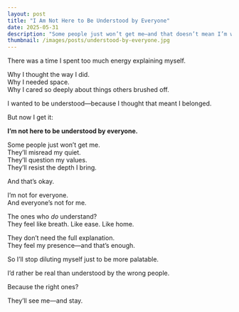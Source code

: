 ```yaml
---
layout: post
title: "I Am Not Here to Be Understood by Everyone"
date: 2025-05-31
description: "Some people just won’t get me—and that doesn’t mean I’m wrong."
thumbnail: /images/posts/understood-by-everyone.jpg
---
```


There was a time I spent too much energy explaining myself.

Why I thought the way I did.  
Why I needed space.  
Why I cared so deeply about things others brushed off.

I wanted to be understood—because I thought that meant I belonged.

But now I get it:

**I’m not here to be understood by everyone.**

Some people just won’t get me.  
They’ll misread my quiet.  
They’ll question my values.  
They’ll resist the depth I bring.

And that’s okay.

I’m not for everyone.  
And everyone’s not for me.

The ones who *do* understand?  
They feel like breath. Like ease. Like home.

They don’t need the full explanation.  
They feel my presence—and that’s enough.

So I’ll stop diluting myself just to be more palatable.

I’d rather be real than understood by the wrong people.

Because the right ones?

They’ll see me—and stay.
